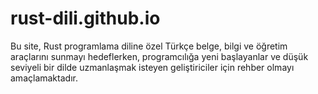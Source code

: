 # rust-dili.github.io
Bu site, Rust programlama diline özel Türkçe belge, bilgi ve öğretim araçlarını sunmayı hedeflerken, programcılığa yeni başlayanlar ve düşük seviyeli bir dilde uzmanlaşmak isteyen geliştiriciler için rehber olmayı amaçlamaktadır.
